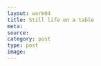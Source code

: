 ```yaml
---
layout: work04
title: Still life on a table
meta: 
source:
category: post
type: post
image: 
---
```



